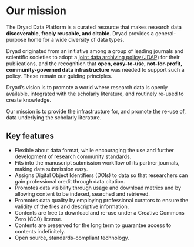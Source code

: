 <h1>Our mission</h1>

<p>The Dryad Data Platform is a curated resource that makes research data <strong>discoverable, freely reusable, and citable</strong>. Dryad provides a general-purpose home for a wide diversity of data types.</p>
<p>Dryad originated from an initiative among a group of leading journals and scientific societies to adopt a <a href="/docs/JointDataArchivingPolicy.pdf">joint data archiving policy (JDAP)</a> for their publications, and the recognition that <strong>open, easy-to-use, not-for-profit, community-governed data infrastructure</strong> was needed to support such a policy. These remain our guiding principles.</p>
<p>Dryad’s vision is to promote a world where research data is openly available, integrated with the scholarly literature, and routinely re-used to create knowledge.</p>
<p>Our mission is to provide the infrastructure for, and promote the re-use of, data underlying the scholarly literature.</p>

<h2>Key features</h2>
<ul>
<li>Flexible about data format, while encouraging the use and further development of research community standards.</li>
<li>Fits into the manuscript submission workflow of its partner journals, making data submission easy.</li>
<li>Assigns Digital Object Identifiers (DOIs) to data so that researchers can gain professional credit through data citation.</li>
<li>Promotes data visibility through usage and download metrics and by allowing content to be indexed, searched and retrieved.</li>
<li>Promotes data quality by employing professional curators to ensure the validity of the files and descriptive information.</li>
<li>Contents are free to download and re-use under a Creative Commons Zero (CC0) license.</li>
<li>Contents are preserved for the long term to guarantee access to contents indefinitely.</li>
<li>Open source, standards-compliant technology.</li>
</ul>
